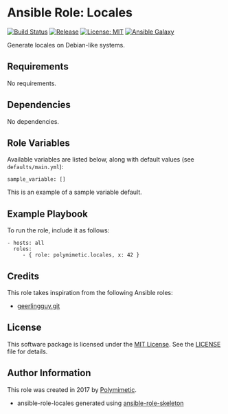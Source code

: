# Ansible Role: Locales

[![Build Status](https://img.shields.io/travis/polymimetic/ansible-role-locales.svg?style=flat-square)](https://travis-ci.org/polymimetic/ansible-role-locales)
[![Release](https://img.shields.io/github/tag/polymimetic/ansible-role-locales.svg?style=flat-square)](https://github.com/polymimetic/ansible-role-locales/releases)
[![License: MIT](https://img.shields.io/badge/license-MIT%20License-brightgreen.svg?style=flat-square)](https://opensource.org/licenses/MIT)
[![Ansible Galaxy](https://img.shields.io/badge/galaxy-polymimetic.locales-blue.svg?style=flat-square)](https://galaxy.ansible.com/polymimetic/locales/)

Generate locales on Debian-like systems.

## Requirements

No requirements.

## Dependencies

No dependencies.

## Role Variables

Available variables are listed below, along with default values (see `defaults/main.yml`):

    sample_variable: []

This is an example of a sample variable default.

## Example Playbook

To run the role, include it as follows:

    - hosts: all
      roles:
         - { role: polymimetic.locales, x: 42 }

## Credits

This role takes inspiration from the following Ansible roles:

- [geerlingguy.git](https://github.com/geerlingguy/ansible-role-git)

## License

This software package is licensed under the [MIT License](https://opensource.org/licenses/MIT). See the [LICENSE](./LICENSE) file for details.

## Author Information

This role was created in 2017 by [Polymimetic](https://github.com/polymimetic).

* ansible-role-locales generated using [ansible-role-skeleton](https://github.com/polymimetic/ansible-role-skeleton)